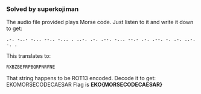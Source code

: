 ### Solved by superkojiman

The audio file provided plays Morse code. Just listen to it and write it down to get:

```
.-. -..- -... --.. -... . ..-. .-. .--. -... --.- .-. .--. -. .-. ..-. -. .
```

This translates to:

```
RXBZBEFRPBQRPNRFNE
```

That string happens to be ROT13 encoded. Decode it to get: EKOMORSECODECAESAR
Flag is **EKO{MORSECODECAESAR}**
